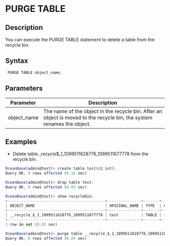 PURGE TABLE 
================================



Description 
--------------------

You can execute the PURGE TABLE statement to delete a table from the recycle bin.

Syntax 
---------------

```javascript
 PURGE TABLE object_name;
```



Parameters 
-------------------



| **Parameter** |                                                    **Description**                                                     |
|---------------|------------------------------------------------------------------------------------------------------------------------|
| object_name   | The name of the object in the recycle bin. After an object is moved to the recycle bin, the system renames the object. |



Examples 
-----------------

* Delete table __recycle_$_1_1099511628776_1099511677778 from the recycle bin.




```javascript
OceanBase(admin@test)> create table test(c1 int);
Query OK, 0 rows affected (0.16 sec)

OceanBase(admin@test)> drop table test;
Query OK, 0 rows affected (0.03 sec)

OceanBase(admin@test)> show recyclebin;
+-------------------------------------------+---------------+-------+----------------------------+
| OBJECT_NAME                               | ORIGINAL_NAME | TYPE  | CREATETIME                 |
+-------------------------------------------+---------------+-------+----------------------------+
| __recycle_$_1_1099511628776_1099511677778 | test          | TABLE | 2017-10-20 17:40:22.304025 |
+-------------------------------------------+---------------+-------+----------------------------+
1 row in set (0.02 sec)

OceanBase(admin@test)> purge table __recycle_$_1_1099511628776_1099511677778;
Query OK, 0 rows affected (0.04 sec)
```



